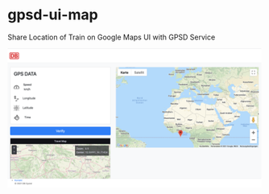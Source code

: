 # gpsd-ui-map
Share Location of Train on Google Maps UI with GPSD Service

![plot](public/img/screen.png)
